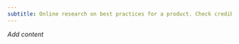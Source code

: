 ```yaml
---
subtitle: Online research on best practices for a product. Check credible and relevant sources. 
---
```


*Add content*